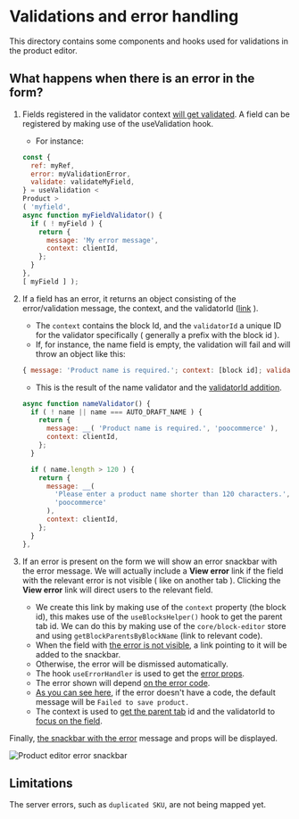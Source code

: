 # Validations and error handling

This directory contains some components and hooks used for validations in the product editor.

## What happens when there is an error in the form?

1. Fields registered in the validator context [will get validated](https://github.com/poocommerce/poocommerce/blob/trunk/packages/js/product-editor/src/contexts/validation-context/validation-provider.tsx#L87-L110). A field can be registered by making use of the useValidation hook.
    - For instance:

    ```javascript
    const {
      ref: myRef,
      error: myValidationError,
      validate: validateMyField,
    } = useValidation <
    Product >
    ( 'myfield',
    async function myFieldValidator() {
      if ( ! myField ) {
        return {
          message: 'My error message',
          context: clientId,
        };
      }
    },
    [ myField ] );
    ```

2. If a field has an error, it returns an object consisting of the error/validation message, the context, and the validatorId ([link](https://github.com/poocommerce/poocommerce/blob/trunk/packages/js/product-editor/src/contexts/validation-context/validation-provider.tsx#L74) ).
    - The `context` contains the block Id, and the `validatorId` a unique ID for the validator specifically ( generally a prefix with the block id ).
    - If, for instance, the name field is empty, the validation will fail and will throw an object like this:

    ```javascript
    { message: 'Product name is required.'; context: [block id]; validatorId: [prefix + block id] }
    ```

    - This is the result of the name validator and the [validatorId addition](https://github.com/poocommerce/poocommerce/blob/trunk/packages/js/product-editor/src/contexts/validation-context/validation-provider.tsx#L69).

    ```javascript
    async function nameValidator() {
      if ( ! name || name === AUTO_DRAFT_NAME ) {
        return {
          message: __( 'Product name is required.', 'poocommerce' ),
          context: clientId,
        };
      }

      if ( name.length > 120 ) {
        return {
          message: __(
            'Please enter a product name shorter than 120 characters.',
            'poocommerce'
          ),
          context: clientId,
        };
      }
    },
    ```

3. If an error is present on the form we will show an error snackbar with the error message. We will actually include a **View error** link if the field with the relevant error is not visible ( like on another tab ). Clicking the **View error** link will direct users to the relevant field.
    - We create this link by making use of the `context` property (the block id), this makes use of the `useBlocksHelper()` hook to get the parent tab id. We can do this by making use of the `core/block-editor` store and using `getBlockParentsByBlockName` (link to relevant code).
    - When the field with [the error is not visible](https://github.com/poocommerce/poocommerce/blob/trunk/packages/js/product-editor/src/hooks/use-error-handler.ts#L105), a link pointing to it will be added to the snackbar.
    - Otherwise, the error will be dismissed automatically.
    - The hook `useErrorHandler` is used to get the [error props](https://github.com/poocommerce/poocommerce/blob/trunk/packages/js/product-editor/src/hooks/use-error-handler.ts#L79).
    - The error shown will depend [on the error code](https://github.com/poocommerce/poocommerce/blob/trunk/packages/js/product-editor/src/hooks/use-error-handler.ts#L92).
    - [As you can see here](https://github.com/poocommerce/poocommerce/blob/trunk/packages/js/product-editor/src/hooks/use-error-handler.ts#L157-L162), if the error doesn't have a code, the default message will be `Failed to save product.`
    - The context is used to [get the parent tab](https://github.com/poocommerce/poocommerce/blob/trunk/packages/js/product-editor/src/hooks/use-blocks-helper/use-blocks-helper.ts#L7) id and the validatorId to [focus on the field](https://github.com/poocommerce/poocommerce/blob/trunk/packages/js/product-editor/src/hooks/use-error-handler.ts#L68).

Finally, [the snackbar with the error](https://github.com/poocommerce/poocommerce/blob/trunk/packages/js/product-editor/src/components/header/publish-button/publish-button.tsx#L70) message and props will be displayed.

![Product editor error snackbar](https://developer.poocommerce.com/wp-content/uploads/sites/2/2024/07/product-editor-error-snack-bar-e1721670028482.png)

## Limitations

The server errors, such as `duplicated SKU`, are not being mapped yet.
